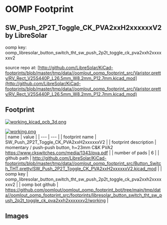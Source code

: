 # OOMP Footprint  
## SW_Push_2P2T_Toggle_CK_PVA2xxH2xxxxxxV2  by LibreSolar  
  
oomp key: oomp_libresolar_button_switch_tht_sw_push_2p2t_toggle_ck_pva2xxh2xxxxxxv2  
  
source repo at: [http://github.com/LibreSolar/KiCad-footprints/blob/master/tmp/data//oomlout_oomp_footprint_src/Varistor.pretty/RV_Rect_V25S440P_L26.5mm_W8.2mm_P12.7mm.kicad_mod](http://github.com/LibreSolar/KiCad-footprints/blob/master/tmp/data//oomlout_oomp_footprint_src/Varistor.pretty/RV_Rect_V25S440P_L26.5mm_W8.2mm_P12.7mm.kicad_mod)  
## Footprint  
  
[![working_kicad_pcb_3d.png](working_kicad_pcb_3d_600.png)](working_kicad_pcb_3d.png)  
  
[![working.png](working_600.png)](working.png)  
| name | value | 
| --- | --- | 
| footprint name | SW_Push_2P2T_Toggle_CK_PVA2xxH2xxxxxxV2 | 
| footprint description | momentary / push-push button, h=23mm C&K PVA2 https://www.ckswitches.com/media/1343/pva.pdf | 
| number of pads | 6 | 
| github path | http://github.com/LibreSolar/KiCad-footprints/blob/master/tmp/data//oomlout_oomp_footprint_src/Button_Switch_THT.pretty/SW_Push_2P2T_Toggle_CK_PVA2xxH2xxxxxxV2.kicad_mod | 
| oomp key | oomp_libresolar_button_switch_tht_sw_push_2p2t_toggle_ck_pva2xxh2xxxxxxv2 | 
| oomp bot github | https://github.com/oomlout/oomlout_oomp_footprint_bot/tree/main/tmp/data//oomlout_oomp_footprint_src/footprints/libresolar_button_switch_tht_sw_push_2p2t_toggle_ck_pva2xxh2xxxxxxv2/working | 
## Images  
